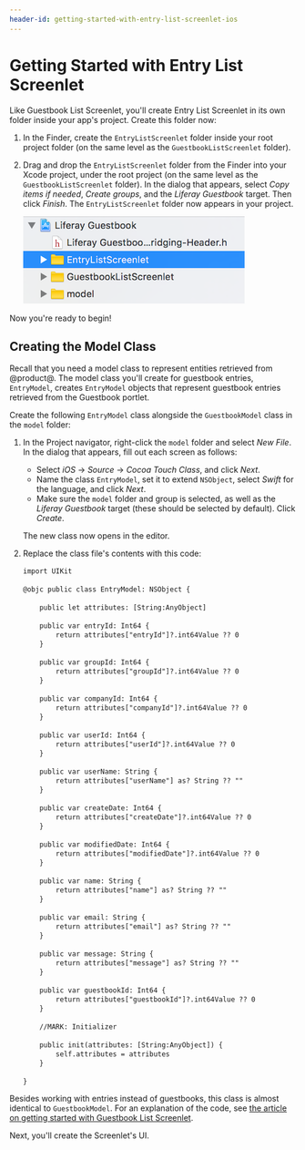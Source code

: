 ```yaml
---
header-id: getting-started-with-entry-list-screenlet-ios
---
```


# Getting Started with Entry List Screenlet

Like Guestbook List Screenlet, you'll create Entry List Screenlet in its own 
folder inside your app's project. Create this folder now: 

1.  In the Finder, create the `EntryListScreenlet` folder inside your root 
    project folder (on the same level as the `GuestbookListScreenlet` folder). 

2.  Drag and drop the `EntryListScreenlet` folder from the Finder into your 
    Xcode project, under the root project (on the same level as the 
    `GuestbookListScreenlet` folder). In the dialog that appears, select *Copy 
    items if needed*, *Create groups*, and the *Liferay Guestbook* target. Then 
    click *Finish*. The `EntryListScreenlet` folder now appears in your project. 

    ![Figure 1: After adding the `EntryListScreenlet` folder, your project should look something like this.](../../../images/ios-lp-entry-proj-nav.png)

Now you're ready to begin! 

## Creating the Model Class

Recall that you need a model class to represent entities retrieved from 
@product@. The model class you'll create for guestbook entries, `EntryModel`, 
creates `EntryModel` objects that represent guestbook entries retrieved from the 
Guestbook portlet. 

Create the following `EntryModel` class alongside the `GuestbookModel` class in 
the `model` folder: 

1.  In the Project navigator, right-click the `model` folder and select *New 
    File*. In the dialog that appears, fill out each screen as follows: 

    - Select *iOS* &rarr; *Source* &rarr; *Cocoa Touch Class*, and click *Next*. 
    - Name the class `EntryModel`, set it to extend `NSObject`, select *Swift* 
      for the language, and click *Next*. 
    - Make sure the `model` folder and group is selected, as well as the 
      *Liferay Guestbook* target (these should be selected by default). Click 
      *Create*. 

    The new class now opens in the editor. 

2.  Replace the class file's contents with this code: 

        import UIKit

        @objc public class EntryModel: NSObject {

            public let attributes: [String:AnyObject]

            public var entryId: Int64 {
                return attributes["entryId"]?.int64Value ?? 0
            }

            public var groupId: Int64 {
                return attributes["groupId"]?.int64Value ?? 0
            }

            public var companyId: Int64 {
                return attributes["companyId"]?.int64Value ?? 0
            }

            public var userId: Int64 {
                return attributes["userId"]?.int64Value ?? 0
            }

            public var userName: String {
                return attributes["userName"] as? String ?? ""
            }

            public var createDate: Int64 {
                return attributes["createDate"]?.int64Value ?? 0
            }

            public var modifiedDate: Int64 {
                return attributes["modifiedDate"]?.int64Value ?? 0
            }

            public var name: String {
                return attributes["name"] as? String ?? ""
            }

            public var email: String {
                return attributes["email"] as? String ?? ""
            }

            public var message: String {
                return attributes["message"] as? String ?? ""
            }

            public var guestbookId: Int64 {
                return attributes["guestbookId"]?.int64Value ?? 0
            }

            //MARK: Initializer

            public init(attributes: [String:AnyObject]) {
                self.attributes = attributes
            }

        }

Besides working with entries instead of guestbooks, this class is almost 
identical to `GuestbookModel`. For an explanation of the code, see 
[the article on getting started with Guestbook List Screenlet](/docs/7-0/tutorials/-/knowledge_base/t/getting-started-with-guestbook-list-screenlet-ios). 

Next, you'll create the Screenlet's UI. 
